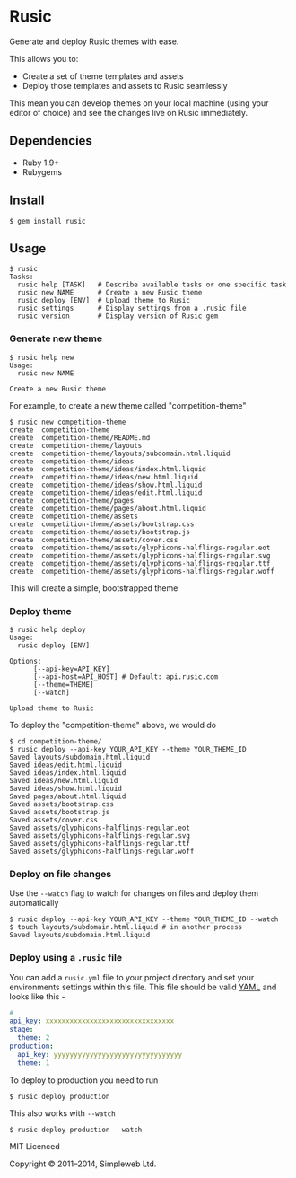 # Rusic

Generate and deploy Rusic themes with ease.

This allows you to:

* Create a set of theme templates and assets
* Deploy those templates and assets to Rusic seamlessly

This mean you can develop themes on your local machine (using your editor of
choice) and see the changes live on Rusic immediately.

## Dependencies

* Ruby 1.9+
* Rubygems

## Install

    $ gem install rusic

## Usage

```
$ rusic
Tasks:
  rusic help [TASK]   # Describe available tasks or one specific task
  rusic new NAME      # Create a new Rusic theme
  rusic deploy [ENV]  # Upload theme to Rusic
  rusic settings      # Display settings from a .rusic file
  rusic version       # Display version of Rusic gem
```

### Generate new theme

```shell
$ rusic help new
Usage:
  rusic new NAME

Create a new Rusic theme
```

For example, to create a new theme called "competition-theme"

```shell
$ rusic new competition-theme
create  competition-theme
create  competition-theme/README.md
create  competition-theme/layouts
create  competition-theme/layouts/subdomain.html.liquid
create  competition-theme/ideas
create  competition-theme/ideas/index.html.liquid
create  competition-theme/ideas/new.html.liquid
create  competition-theme/ideas/show.html.liquid
create  competition-theme/ideas/edit.html.liquid
create  competition-theme/pages
create  competition-theme/pages/about.html.liquid
create  competition-theme/assets
create  competition-theme/assets/bootstrap.css
create  competition-theme/assets/bootstrap.js
create  competition-theme/assets/cover.css
create  competition-theme/assets/glyphicons-halflings-regular.eot
create  competition-theme/assets/glyphicons-halflings-regular.svg
create  competition-theme/assets/glyphicons-halflings-regular.ttf
create  competition-theme/assets/glyphicons-halflings-regular.woff
```

This will create a simple, bootstrapped theme

### Deploy theme

```shell
$ rusic help deploy
Usage:
  rusic deploy [ENV]

Options:
      [--api-key=API_KEY]
      [--api-host=API_HOST] # Default: api.rusic.com
      [--theme=THEME]
      [--watch]

Upload theme to Rusic
```

To deploy the "competition-theme" above, we would do

```shell
$ cd competition-theme/
$ rusic deploy --api-key YOUR_API_KEY --theme YOUR_THEME_ID
Saved layouts/subdomain.html.liquid
Saved ideas/edit.html.liquid
Saved ideas/index.html.liquid
Saved ideas/new.html.liquid
Saved ideas/show.html.liquid
Saved pages/about.html.liquid
Saved assets/bootstrap.css
Saved assets/bootstrap.js
Saved assets/cover.css
Saved assets/glyphicons-halflings-regular.eot
Saved assets/glyphicons-halflings-regular.svg
Saved assets/glyphicons-halflings-regular.ttf
Saved assets/glyphicons-halflings-regular.woff
```

### Deploy on file changes

Use the `--watch` flag to watch for changes on files and deploy them automatically

```
$ rusic deploy --api-key YOUR_API_KEY --theme YOUR_THEME_ID --watch
$ touch layouts/subdomain.html.liquid # in another process
Saved layouts/subdomain.html.liquid
```

### Deploy using a `.rusic` file

You can add a `rusic.yml` file to your project directory and set your environments
settings within this file. This file should be valid
[YAML](http://www.yaml.org/start.html) and looks like this -

```yaml
#
api_key: xxxxxxxxxxxxxxxxxxxxxxxxxxxxxxxx
stage:
  theme: 2
production:
  api_key: yyyyyyyyyyyyyyyyyyyyyyyyyyyyyyyy
  theme: 1
```

To deploy to production you need to run

```shell
$ rusic deploy production
```

This also works with `--watch`


```shell
$ rusic deploy production --watch
```

MIT Licenced

Copyright &copy; 2011&ndash;2014, Simpleweb Ltd.

